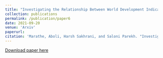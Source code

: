```yaml
---
title: "Investigating the Relationship Between World Development Indicators and the Occurrence of Disease Outbreaks in the 21st Century: A Case Study"
collection: publications
permalink: /publication/paper6
date: 2021-09-20
venue: 'Arxiv'
paperurl: 
citation: 'Marathe, Aboli, Harsh Sakhrani, and Saloni Parekh. "Investigating the Relationship Between World Development Indicators and the Occurrence of Disease Outbreaks in the 21st Century: A Case Study." arXiv preprint arXiv:2109.09314 (2021).'
---
```



[Download paper here](https://arxiv.org/pdf/2109.09314.pdf)

